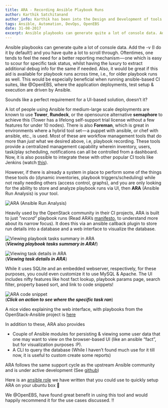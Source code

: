 ```yaml
---
title: ARA - Recording Ansible Playbook Runs
author: Karthik Satchitanand
author_info: Karthik has been into the Design and Development of tools for infrastructure as code, software testing performance & benchmarking & chaos engineering.
tags: Ansible, Automation, DevOps, OpenEBS
date: 31-08-2017
excerpt: Ansible playbooks can generate quite a lot of console data. Add the -v (I do it by default!) and you have quite a lot to scroll through.
---
```


Ansible playbooks can generate quite a lot of console data. Add the -v (I do it by default!) and you have quite a lot to scroll through. Oftentimes, one tends to feel the need for a better reporting mechanism — one which is easy to scour for specific task status, whilst having the luxury to extract additional debug info for the same if needed. Also, it would be great if this aid is available for playbook runs across time, i.e., for older playbook runs as well. This would be especially beneficial when running ansible-based CI suites, like @OpenEBS, where the application deployments, test setup & execution are driven by Ansible.

Sounds like a perfect requirement for a UI-based solution, doesn’t it?

A lot of people using Ansible for medium-large scale deployments are known to use **Tower**, **Rundeck**, or the opensource alternative **semaphore** to achieve this (Tower has a lifelong self-support trial license without a few features for under 10 nodes). There is also **Foreman**, which is great in environments where a hybrid tool set — a puppet with ansible, or chef with ansible, etc., is used. Most of these are workflow management tools that do more than *just* what we desired above, i.e, playbook recording. These tools provide a centralized management capability wherein inventory, users, task/play scheduling, notifications can all be controlled from a dashboard. Now, it is also possible to integrate these with other popular CI tools like Jenkins (watch [this](https://www.youtube.com/watch?v=CqjeIiHvy30&amp;feature=youtu.be)).

However, if there is already a system in place to perform some of the things these tools do (dynamic inventories, playbook triggers/scheduling) while not really needing others (access control, graphs), and you are only looking for the ability to store and analyze playbook runs via UI, then **ARA** (Ansible Run Analysis) is your tool.

![ARA (Ansible Run Analysis)](/images/blog/ansible-run-analysis.png)

Heavily used by the OpenStack community in their CI projects, ARA is built to just *"record"* playbook runs (Read ARA’s [manifesto](http://ara.readthedocs.io/en/latest/manifesto.html#manifesto), to understand more about its narrow focus). It does this via an ansible callback plugin to store run details into a database and a web interface to visualize the database.

![Viewing playbook tasks summary in ARA](/images/blog/playbook-tasks-summary-in-ara.png)  
(***Viewing playbook tasks summary in ARA!***)

![Viewing task details in ARA](/images/blog/viewing-tasks-details-in-ara.png)  
(***Viewing task details in ARA***)

While it uses SQLite and an embedded webserver, respectively, for these purposes, you could even customize it to use MySQL & Apache. The UI includes nifty features like host fact lookup, playbook params page, search filter, property based sort, and link to code snippets!

![ARA code snippet](/images/blog/see-specific-task-ran.png)  
(***Click on action to see where the specific task ran***)

A nice video explaining the web interface, with playbooks from the OpenStack-Ansible project is [here](https://www.youtube.com/watch?v=k3i8VPCanGo)

In addition to these, ARA also provides

- Couple of Ansible modules for persisting & viewing some user data that one may want to view on the browser-based UI (like an ansible “fact”, but for visualization purposes :P).
- A CLI to query the database (While I haven’t found much use for it till now, it is useful to custom create some reports)

ARA follows the same support cycle as the upstream Ansible community and is under active development (See [github](https://github.com/openstack/ara))

Here is an [ansible role](https://github.com/openebs/openebs/tree/master/e2e/ansible/roles/ara) we have written that you could use to quickly setup ARA on your ubuntu box 🙂

We @OpenEBS, have found great benefit in using this tool and would happily recommend it for the use cases discussed. !!
